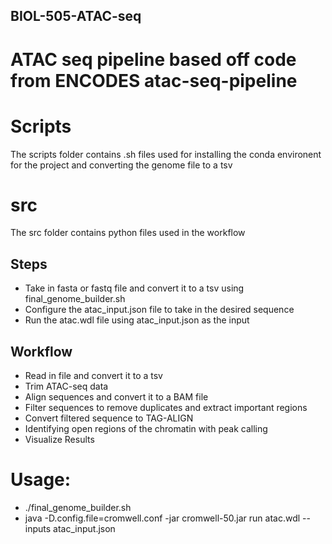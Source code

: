 ## BIOL-505-ATAC-seq
# ATAC seq pipeline based off code from ENCODES atac-seq-pipeline

# Scripts
The scripts folder contains .sh files used for installing the conda environent for the project and converting the genome file to a tsv

# src
The src folder contains python files used in the workflow

## Steps
* Take in fasta or fastq file and convert it to a tsv using final_genome_builder.sh
* Configure the atac_input.json file to take in the desired sequence
* Run the atac.wdl file using atac_input.json as the input

## Workflow 

* Read in file and convert it to a tsv
* Trim ATAC-seq data
* Align sequences and convert it to a BAM file
* Filter sequences to remove duplicates and extract important regions
* Convert filtered sequence to TAG-ALIGN 
* Identifying open regions of the chromatin with peak calling
* Visualize Results

# Usage:
* ./final_genome_builder.sh
* java -D.config.file=cromwell.conf -jar cromwell-50.jar run atac.wdl --inputs atac_input.json
